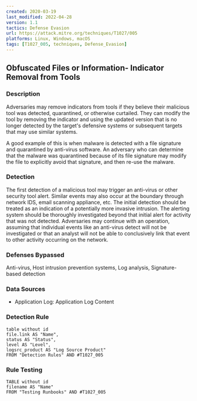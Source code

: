```yaml
---
created: 2020-03-19
last_modified: 2022-04-28
version: 1.1
tactics: Defense Evasion
url: https://attack.mitre.org/techniques/T1027/005
platforms: Linux, Windows, macOS
tags: [T1027_005, techniques, Defense_Evasion]
---
```


## Obfuscated Files or Information- Indicator Removal from Tools

### Description

Adversaries may remove indicators from tools if they believe their malicious tool was detected, quarantined, or otherwise curtailed. They can modify the tool by removing the indicator and using the updated version that is no longer detected by the target's defensive systems or subsequent targets that may use similar systems.

A good example of this is when malware is detected with a file signature and quarantined by anti-virus software. An adversary who can determine that the malware was quarantined because of its file signature may modify the file to explicitly avoid that signature, and then re-use the malware.

### Detection

The first detection of a malicious tool may trigger an anti-virus or other security tool alert. Similar events may also occur at the boundary through network IDS, email scanning appliance, etc. The initial detection should be treated as an indication of a potentially more invasive intrusion. The alerting system should be thoroughly investigated beyond that initial alert for activity that was not detected. Adversaries may continue with an operation, assuming that individual events like an anti-virus detect will not be investigated or that an analyst will not be able to conclusively link that event to other activity occurring on the network.

### Defenses Bypassed

Anti-virus, Host intrusion prevention systems, Log analysis, Signature-based detection

### Data Sources

  - Application Log: Application Log Content
### Detection Rule

```dataview
table without id
file.link AS "Name",
status AS "Status",
level AS "Level",
logsrc_product AS "Log Source Product"
FROM "Detection Rules" AND #T1027_005
```

### Rule Testing

```dataview
TABLE without id
filename AS "Name"
FROM "Testing Runbooks" AND #T1027_005
```
